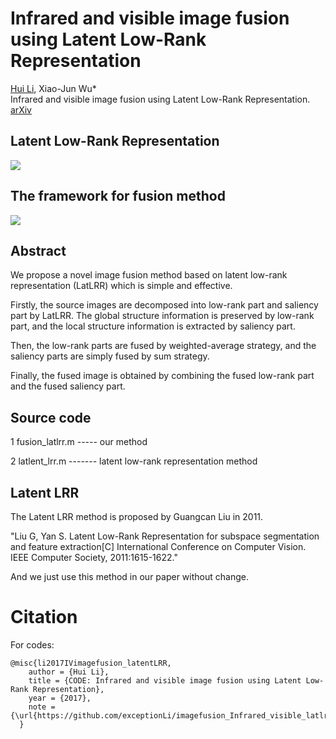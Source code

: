 # Infrared and visible image fusion using Latent Low-Rank Representation

[Hui Li](https://hli1221.github.io/), Xiao-Jun Wu*  
Infrared and visible image fusion using Latent Low-Rank Representation.  
[arXiv](https://arxiv.org/abs/1804.08992)


## Latent Low-Rank Representation
![](https://github.com/hli1221/imagefusion_Infrared_visible_latlrr/blob/master/framework/latlrr.png)


## The framework for fusion method
![](https://github.com/exceptionLi/imagefusion_Infrared_visible_latlrr/blob/master/framework/framework.png)


## Abstract

We propose a novel image fusion method based on latent low-rank representation (LatLRR) which is simple and effective. 

Firstly, the source images are decomposed into low-rank part and saliency part by LatLRR. The global structure information is preserved by low-rank part, and the local structure information is extracted by saliency part. 

Then, the low-rank parts are fused by weighted-average strategy, and the saliency parts are simply fused by sum strategy. 

Finally, the fused image is obtained by combining the fused low-rank part and the fused saliency part. 


## Source code
1 fusion_latlrr.m ----- our method

2 latlent_lrr.m ------- latent low-rank representation method


## Latent LRR
The Latent LRR method is proposed by Guangcan Liu in 2011.

"Liu G, Yan S. Latent Low-Rank Representation for subspace segmentation and feature extraction[C] International Conference on Computer Vision. IEEE Computer Society, 2011:1615-1622."

And we just use this method in our paper without change.


# Citation

For codes: 

```
@misc{li2017IVimagefusion_latentLRR,
    author = {Hui Li},
    title = {CODE: Infrared and visible image fusion using Latent Low-Rank Representation},
    year = {2017},
    note = {\url{https://github.com/exceptionLi/imagefusion_Infrared_visible_latlrr}}
  }
```
